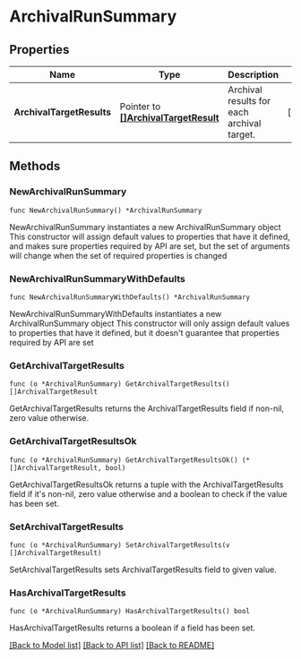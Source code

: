 # ArchivalRunSummary

## Properties

Name | Type | Description | Notes
------------ | ------------- | ------------- | -------------
**ArchivalTargetResults** | Pointer to [**[]ArchivalTargetResult**](ArchivalTargetResult.md) | Archival results for each archival target. | [optional] 

## Methods

### NewArchivalRunSummary

`func NewArchivalRunSummary() *ArchivalRunSummary`

NewArchivalRunSummary instantiates a new ArchivalRunSummary object
This constructor will assign default values to properties that have it defined,
and makes sure properties required by API are set, but the set of arguments
will change when the set of required properties is changed

### NewArchivalRunSummaryWithDefaults

`func NewArchivalRunSummaryWithDefaults() *ArchivalRunSummary`

NewArchivalRunSummaryWithDefaults instantiates a new ArchivalRunSummary object
This constructor will only assign default values to properties that have it defined,
but it doesn't guarantee that properties required by API are set

### GetArchivalTargetResults

`func (o *ArchivalRunSummary) GetArchivalTargetResults() []ArchivalTargetResult`

GetArchivalTargetResults returns the ArchivalTargetResults field if non-nil, zero value otherwise.

### GetArchivalTargetResultsOk

`func (o *ArchivalRunSummary) GetArchivalTargetResultsOk() (*[]ArchivalTargetResult, bool)`

GetArchivalTargetResultsOk returns a tuple with the ArchivalTargetResults field if it's non-nil, zero value otherwise
and a boolean to check if the value has been set.

### SetArchivalTargetResults

`func (o *ArchivalRunSummary) SetArchivalTargetResults(v []ArchivalTargetResult)`

SetArchivalTargetResults sets ArchivalTargetResults field to given value.

### HasArchivalTargetResults

`func (o *ArchivalRunSummary) HasArchivalTargetResults() bool`

HasArchivalTargetResults returns a boolean if a field has been set.


[[Back to Model list]](../README.md#documentation-for-models) [[Back to API list]](../README.md#documentation-for-api-endpoints) [[Back to README]](../README.md)


